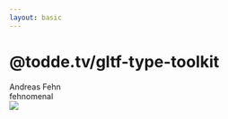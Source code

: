 ```yaml
---
layout: basic
---
```


# @todde.tv/gltf-type-toolkit

<!-- TODO add QRCode, but currently not as the URL is on the end slide -->

<div class="absolute right-15 top-12 p-1 pr-2 text-xs flex gap-2" v-mark="{ at: 0, color: '#26ab7a', type: 'box' }">
    <mdi-heart class="text-red-400 animate-pulse" />
    <span>Andreas Fehn</span>
    <div>
      <mdi-github class="baseColor" />
      <MyLink to="https://github.com/fehnomenal">fehnomenal</MyLink>
    </div>
</div>

<img src="/assets/gltf-type-toolkit-github-screenshot.png" />

<!-- <div class="relative">
    <WindowWrapper
        background="#E1F4FF"
        height="body"
    >
        <img src="/assets/gltf-type-toolkit-github-screenshot.png" />
    </WindowWrapper>
    <div class="p-3 flex flex-col gap-2 absolute top-9 left-2 bg-white rounded-md border z-10 justify-center items-center">
        <QRCode content="https://github.com/toddeTV/gltf-type-toolkit" :size="64" />
        <div class="w-full text-xs whitespace-nowrap flex flex-row gap-1 justify-center">
            <mdi-web class="baseColor" />
            <MyLink to="https://github.com/toddeTV/gltf-type-toolkit">https://github.com/toddeTV/gltf-type-toolkit</MyLink>
        </div>
    </div>
</div> -->

<!--
-->
